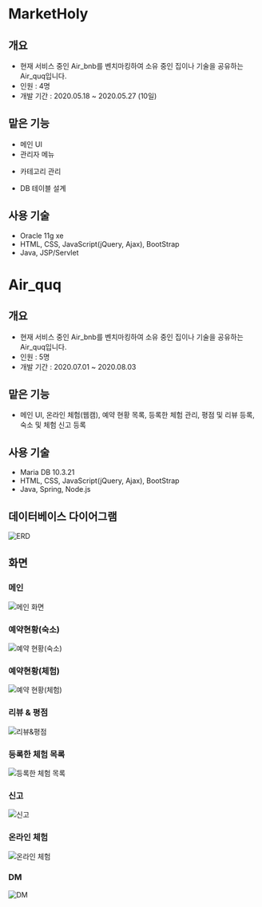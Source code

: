 # MarketHoly
## 개요
* 현재 서비스 중인 Air_bnb를 벤치마킹하여 소유 중인 집이나 기술을 공유하는 Air_quq입니다.
* 인원 : 4명
* 개발 기간 : 2020.05.18 ~ 2020.05.27 (10일)
## 맡은 기능
* 메인 UI
* 관리자 메뉴
 - 카테고리 관리
* DB 테이블 설계
## 사용 기술
* Oracle 11g xe
* HTML, CSS, JavaScript(jQuery, Ajax), BootStrap
* Java, JSP/Servlet

# Air_quq<br>
## 개요
* 현재 서비스 중인 Air_bnb를 벤치마킹하여 소유 중인 집이나 기술을 공유하는 Air_quq입니다.
* 인원 : 5명
* 개발 기간 : 2020.07.01 ~ 2020.08.03
## 맡은 기능
* 메인 UI, 온라인 체험(웹캠), 예약 현황 목록, 등록한 체험 관리, 평점 및 리뷰 등록, 숙소 및 체험 신고 등록

## 사용 기술
* Maria DB 10.3.21
* HTML, CSS, JavaScript(jQuery, Ajax), BootStrap
* Java, Spring, Node.js
## 데이터베이스 다이어그램
![ERD](https://user-images.githubusercontent.com/58472980/98431878-b1b1d080-20fc-11eb-82fe-4b3b8dc95f10.jpg)
## 화면
### 메인
![메인 화면](https://user-images.githubusercontent.com/58472980/98431909-f2a9e500-20fc-11eb-9261-2772b5aa839b.PNG)
### 예약현황(숙소)
![예약 현황(숙소)](https://user-images.githubusercontent.com/58472980/98432132-98118880-20fe-11eb-82f1-c5ccd1a6c65e.PNG)
### 예약현황(체험)
![예약 현황(체험)](https://user-images.githubusercontent.com/58472980/98432754-d316ba80-2104-11eb-9987-6432049d47d1.PNG)
### 리뷰 & 평점
![리뷰&평점](https://user-images.githubusercontent.com/58472980/98432761-e75ab780-2104-11eb-8c6a-a0228b4f596e.PNG)
### 등록한 체험 목록
![등록한 체험 목록](https://user-images.githubusercontent.com/58472980/98432771-02c5c280-2105-11eb-89b1-b8283330781a.PNG)
### 신고
![신고](https://user-images.githubusercontent.com/58472980/98432779-153ffc00-2105-11eb-84dd-279be1f0b87e.PNG)
### 온라인 체험
![온라인 체험](https://user-images.githubusercontent.com/58472980/98432781-1d983700-2105-11eb-9f2f-0a8ada17282d.PNG)
### DM
![DM](https://user-images.githubusercontent.com/58472980/98432807-50422f80-2105-11eb-8a52-768f706f2fdd.PNG)
